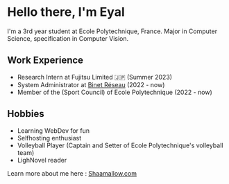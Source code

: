 # Hello there, I'm Eyal

I'm a 3rd year student at Ecole Polytechnique, France.
Major in Computer Science, specification in Computer Vision.

## Work Experience

- Research Intern at Fujitsu Limited :jp: (Summer 2023)
- System Administrator at [Binet Réseau](https://br.binets.fr) (2022 - now)
- Member of the (Sport Council) of Ecole Polytechnique (2022 - now)

## Hobbies

- Learning WebDev for fun
- Selfhosting enthusiast
- Volleyball Player (Captain and Setter of Ecole Polytechnique's volleyball team)
- LighNovel reader

Learn more about me here : [Shaamallow.com](https://shaamallow.com)
